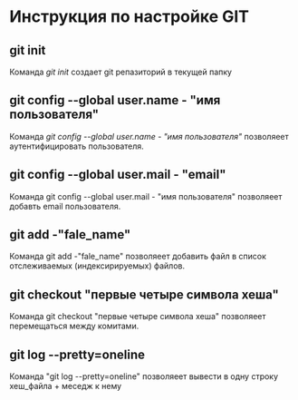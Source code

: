 # Инструкция по настройке GIT

## git init 

Команда *git init* создает git репазиторий в текущей папку

## git config --global user.name - "имя пользователя"

Команда *git config --global user.name - "имя пользователя"* позволяеет аутентифицировать пользователя.

## git config --global user.mail - "email"

Команда git config --global user.mail - "имя пользователя" позволяеет добавть email пользователя.

## git add -"fale_name"

Команда git add -"fale_name" позволяеет добавить файл в список отслеживаемых (индексирируемых) файлов.

## git checkout "первые четыре символа хеша"

Команда git checkout "первые четыре символа хеша" позволяеет перемещаться между комитами.

## git log --pretty=oneline

Команда "git log --pretty=oneline" позволяеет вывести в одну строку хеш_файла + меседж к нему